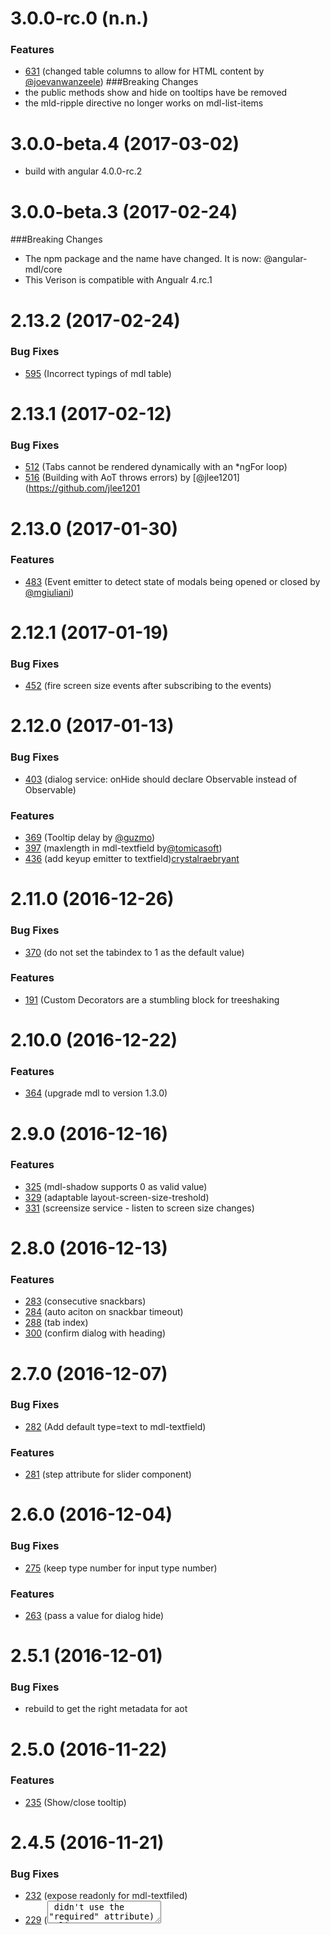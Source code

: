 <a name="3.0.0-rc.0"></a>
# 3.0.0-rc.0 (n.n.)

### Features
* [631](https://github.com/mseemann/angular2-mdl/pull/631) (changed table columns to allow for HTML content by [@joevanwanzeele](https://github.com/joevanwanzeele))
###Breaking Changes
* the public methods show and hide on tooltips have be removed
* the mld-ripple directive no longer works on mdl-list-items

<a name="3.0.0-beta.4"></a>
# 3.0.0-beta.4 (2017-03-02)
* build with angular 4.0.0-rc.2

<a name="3.0.0-beta.3"></a>
# 3.0.0-beta.3 (2017-02-24)

###Breaking Changes
* The npm package and the name have changed. It is now: @angular-mdl/core
* This Verison is compatible with Angualr 4.rc.1

<a name="2.13.2"></a>
# 2.13.2 (2017-02-24)

### Bug Fixes
* [595](https://github.com/mseemann/angular2-mdl/issues/595) (Incorrect typings of mdl table)


<a name="2.13.1"></a>
# 2.13.1 (2017-02-12)

### Bug Fixes
* [512](https://github.com/mseemann/angular2-mdl/issues/512) (Tabs cannot be rendered dynamically with an *ngFor loop)
* [516](https://github.com/mseemann/angular2-mdl/issues/516) (Building with AoT throws errors) by [@jlee1201](https://github.com/jlee1201


<a name="2.13.0"></a>
# 2.13.0 (2017-01-30)

### Features
* [483](https://github.com/mseemann/angular2-mdl/pull/483) (Event emitter to detect state of modals being opened or closed by [@mgiuliani](https://github.com/mgiuliani))

<a name="2.12.1"></a>
# 2.12.1 (2017-01-19)

### Bug Fixes
* [452](https://github.com/mseemann/angular2-mdl/issues/452) (fire screen size events after subscribing to the events)


<a name="2.12.0"></a>
# 2.12.0 (2017-01-13)

### Bug Fixes
* [403](https://github.com/mseemann/angular2-mdl/issues/403) (dialog service: onHide should declare Observable<any> instead of Observable<void>)

### Features
* [369](https://github.com/mseemann/angular2-mdl/issues/369) (Tooltip delay by [@guzmo](https://github.com/guzmo))
* [397](https://github.com/mseemann/angular2-mdl/issues/397) (maxlength in mdl-textfield by[@tomicasoft](https://github.com/tomicasoft))
* [436](https://github.com/mseemann/angular2-mdl/pull/436) (add keyup emitter to textfield)[crystalraebryant](https://github.com/crystalraebryant)

<a name="2.11.0"></a>
# 2.11.0 (2016-12-26)

### Bug Fixes
* [370](https://github.com/mseemann/angular2-mdl/issues/370) (do not set the tabindex to 1 as the default value)

### Features
* [191](https://github.com/mseemann/angular2-mdl/issues/191) (Custom Decorators are a stumbling block for treeshaking


<a name="2.10.0"></a>
# 2.10.0 (2016-12-22)
### Features
* [364](https://github.com/mseemann/angular2-mdl/issues/364) (upgrade mdl to version 1.3.0)


<a name="2.9.0"></a>
# 2.9.0 (2016-12-16)

### Features
* [325](https://github.com/mseemann/angular2-mdl/issues/325) (mdl-shadow supports 0 as valid value)
* [329](https://github.com/mseemann/angular2-mdl/issues/329) (adaptable layout-screen-size-treshold)
* [331](https://github.com/mseemann/angular2-mdl/issues/331) (screensize service - listen to screen size changes)


<a name="2.8.0"></a>
# 2.8.0 (2016-12-13)

### Features
* [283](https://github.com/mseemann/angular2-mdl/issues/283) (consecutive snackbars)
* [284](https://github.com/mseemann/angular2-mdl/issues/284) (auto aciton on snackbar timeout)
* [288](https://github.com/mseemann/angular2-mdl/issues/288) (tab index)
* [300](https://github.com/mseemann/angular2-mdl/issues/300) (confirm dialog with heading)


<a name="2.7.0"></a>
# 2.7.0 (2016-12-07)

### Bug Fixes
* [282](https://github.com/mseemann/angular2-mdl/issues/282) (Add default type=text to mdl-textfield)
### Features
* [281](https://github.com/mseemann/angular2-mdl/issues/281) (step attribute for slider component)


<a name="2.6.0"></a>
# 2.6.0 (2016-12-04)

### Bug Fixes
* [275](https://github.com/mseemann/angular2-mdl/issues/275) (keep type number for input type number)
### Features
* [263](https://github.com/mseemann/angular2-mdl/issues/263) (pass a value for dialog hide)


<a name="2.5.1"></a>
# 2.5.1 (2016-12-01)

### Bug Fixes
- rebuild to get the right metadata for aot



<a name="2.5.0"></a>
# 2.5.0 (2016-11-22)

### Features
* [235](https://github.com/mseemann/angular2-mdl/issues/235) (Show/close tooltip)


<a name="2.4.5"></a>
# 2.4.5 (2016-11-21)

### Bug Fixes
* [232](https://github.com/mseemann/angular2-mdl/issues/232) (expose readonly for mdl-textfiled)
* [229](https://github.com/mseemann/angular2-mdl/issues/229) (<textarea> didn't use the "required" attribute)

<a name="2.4.4"></a>
# 2.4.4 (2016-11-20)

### Bug Fixes
* [2126](https://github.com/mseemann/angular2-mdl/issues/226) (mdl-layout-tab-panel-title is not moarked correctly if active)

<a name="2.4.3"></a>
# 2.4.3 (2016-11-18)

### Bug Fixes
* [216](https://github.com/mseemann/angular2-mdl/issues/216) (AOT fails because of private members)

<a name="2.4.2"></a>
# 2.4.2 (2016-11-17)

### Bug Fixes
* [200](https://github.com/mseemann/angular2-mdl/issues/200) (close menu if another menu will be opened)
* [205](https://github.com/mseemann/angular2-mdl/issues/205) (group nested radios not working)
* [216](https://github.com/mseemann/angular2-mdl/issues/216) (AOT fail for dialogs)

### Features
* [201](https://github.com/mseemann/angular2-mdl/issues/201) (Step in text fields)


<a name="2.4.1"></a>
# 2.4.1 (2016-11-13)

### Features
* [196](https://github.com/mseemann/angular2-mdl/issues/196) (provide open and close events for the layout drawer)


<a name="2.4.0"></a>
# 2.4.0 (2016-11-08)

### Features
* [186](https://github.com/mseemann/angular2-mdl/issues/186) (dialog animations (duration and curve) should be configurable)

<a name="2.3.1"></a>
# 2.3.1 (2016-10-29)

### Bug Fixes
* [175](https://github.com/mseemann/angular2-mdl/issues/175) ( dialog animation broken if animation polyfill is used)


<a name="2.3.0"></a>
# 2.3.0 (2016-10-29)

### Bug Fixes
* [169](https://github.com/mseemann/angular2-mdl/issues/169) (fix docu for snackbar and remove viewRef param from snackbar api)
### Features
* [143](https://github.com/mseemann/angular2-mdl/issues/143) (Dialog that starts animating from a specific element)


<a name="2.2.2"></a>
# 2.2.2 (2016-10-21)

### Bug Fixes
* [165](https://github.com/mseemann/angular2-mdl/issues/165) (Unable to compile AOT)

<a name="2.2.1"></a>
# 2.2.1 (2016-10-17)

### Bug Fixes
* [157](https://github.com/mseemann/angular2-mdl/issues/157) (modal for mld-dialog conflicts with config.isModal)

<a name="2.2.0"></a>
# 2.2.0 (2016-10-16)

### Features
* [148](https://github.com/mseemann/angular2-mdl/issues/148) (dialog width + more config options)


<a name="2.1.0"></a>
# 2.1.0 (2016-10-13)

### Bug Fixes
* Make dialog-outlet workaround possible. (https://github.com/mseemann/angular2-mdl/pull/149)

### Features
* [129](https://github.com/mseemann/angular2-mdl/issues/129) (set only local reference of menu template)

<a name="2.0.1"></a>
# 2.0.1 (2016-10-11)

### Bug Fixes
* [140](https://github.com/mseemann/angular2-mdl/issues/140) (dialog animation behaves different if native or polyfill is used)

<a name="2.0.0"></a>
# 2.0.0 (2016-10-10)

### Bug Fixes
### Features
* [127](https://github.com/mseemann/angular2-mdl/issues/127) (Autocomplete on inputs)
* [109](https://github.com/mseemann/angular2-mdl/issues/109) (AOT is now supported - e.g. the metadata files are generated)
* [121](https://github.com/mseemann/angular2-mdl/issues/121) (avoid editing the copied scss source from mdl)
* [118](https://github.com/mseemann/angular2-mdl/pull/118) (Add animation to mdl-dialogs)
* [113](https://github.com/mseemann/angular2-mdl/pull/113) (Disabled tabs)
* [112](https://github.com/mseemann/angular2-mdl/issues/112) (ViewEncapsulation.None for all components)
* [111](https://github.com/mseemann/angular2-mdl/issues/111) (forRoot module)
* [131](https://github.com/mseemann/angular2-mdl/issues/131) (Dialog design)
* [139](https://github.com/mseemann/angular2-mdl/issues/139) (change return types from Promise to Observable)

### Breaking Changes
* The distribution structure has change:
    - The scss folder is now located at scss and no longer in src/scss.
    - The package is now distributed as umd bundle and esm. The bundle file is `bundle/angular2-mdl.js`. The esm entry point is `components/index.js`
* The module *MdlModule* now works as a root module and makes sure that all providers are loaded into the root injector of the app. You can use *MdlNonRootModule*. But you should be aware that the providers are possibly not singletons. You also can use *MdlNonRootModule.forRoot*. This is the same as *MdlModule*.
* MdlDialogService and MdlSnackbarService have changed:
    - There is no longer a `setDefaultViewContainerRef` method. There are two ways to specify a `ViewContainerRef` where dynamic Components will be attached:
      - use `MdlDialogOutletService` and `setDefaultViewContainerRef`
      - use the `<dialog-outlet></dialog-outlet>` component. This component can be anywhere in your html site. The best place is the last child of the `body` element. (see https://github.com/mseemann/angular2-mdl/wiki/How-to-use-the-MdlDialogService for more information)
    - The possibility to set a `ViewContainerRef` for each dialog or snackbar has been removed.
    - `alert` and `confirm` , `showDialog*` return an `Observable` and no longer a `Promise` (the enum `ConfirmResult` has been removed)
* This version now supports AOT - but you should be aware that AOT seems not to be ready for production. AOT behaves in many cases different then JIT. (see https://github.com/angular/angular/issues/11606)
* The MdlSnachbarService returns now an Observable and no longer a Promise. Just change from `then` to `subscribe`.
      
<a name="1.8.2"></a>
# 1.8.2 (2016-10-06)

### Bug Fixes
* [134](https://github.com/mseemann/angular2-mdl/issues/134) (throw an error if there is no viewcontainerref for the dialogs)


<a name="1.8.1"></a>
# 1.8.1 (2016-09-28)

### Features
* https://github.com/mseemann/angular2-mdl/issues/114 (mouseover event on tab (layout))


<a name="1.8.0"></a>
# 1.8.0 (2016-09-26)

### Bug Fixes
* https://github.com/mseemann/angular2-mdl/issues/104 (Reactive Forms Disabled not handled)
### Features
* https://github.com/mseemann/angular2-mdl/issues/90 (add semver carret to the 2.0.0 angular deps)
* https://github.com/mseemann/angular2-mdl/issues/94 (make angular (core, common, forms) peerDependencies)
* https://github.com/mseemann/angular2-mdl/issues/44 (Add MDL Dialog)
  See the [docu](http://mseemann.io/angular2-mdl/dialogs) for mor information how to use the *MdlDialogService*
* https://github.com/mseemann/angular2-mdl/issues/99 (Missing min/max on textfield)


<a name="1.7.1"></a>
# 1.7.1 (2016-09-16)

### Bug Fixes
* https://github.com/mseemann/angular2-mdl/issues/89 (Layout title not redrawing)

<a name="1.7.0"></a>
# 1.7.0 (2016-09-15)

### Bug Fixes
### Features
* https://github.com/mseemann/angular2-mdl/issues/81 (Make MdlTextFieldComponent::setFocus() public)
* https://github.com/mseemann/angular2-mdl/issues/82 (MediaQueryList is ngZone aware)
* update dependencies to angular 2.0.0 final

<a name="1.6.0"></a>
# 1.6.0 (2016-09-13)

Update to match angular2 RC7

<a name="1.5.2"></a>
# 1.5.2 (2016-09-10)

### Bug Fixes
* https://github.com/mseemann/angular2-mdl/issues/33 (Hamburger Icon misaligned in mdl 1.2.0)


<a name="1.5.1"></a>
# 1.5.1 (2016-09-05)

### Bug Fixes
* https://github.com/mseemann/angular2-mdl/issues/59 (compiler.compileComponentSync has been removed in rc6)

### Features
* https://github.com/mseemann/angular2-mdl/pull/62 (add change events for toggle components; thx to @tb )

<a name="1.5.0"></a>
# 1.5.0 (2016-09-03)

Upgrade to support angular 2 RC6


<a name="1.4.6"></a>
# 1.4.6 (2016-08-31)

### Bug Fixes
* https://github.com/mseemann/angular2-mdl/issues/51 (mdl-textfield and input attributes / events)
* https://github.com/mseemann/angular2-mdl/issues/52 (Radio Buttons and Drop Down)


<a name="1.4.5"></a>
# 1.4.5 (2016-08-30)

### Bug Fixes
* https://github.com/mseemann/angular2-mdl/issues/48 (id handling for input fields with label)
* https://github.com/mseemann/angular2-mdl/issues/49 (Pattern on Text Input invalidating Reactive Forms)
    See https://github.com/mseemann/angular2-mdl/wiki/Mdl-Textfield-and-native-validity-checking for a detailed description.


<a name="1.4.4"></a>
# 1.4.4 (2016-08-28)

### Bug Fixes
* https://github.com/mseemann/angular2-mdl/issues/41 (Build 1.4.3 contains console.log statements)
* https://github.com/mseemann/angular2-mdl/issues/46 (ripple effect not working in ff)
* https://github.com/mseemann/angular2-mdl/issues/47 (Chrome Autofill Not Showing on TextFields)


<a name="1.4.3"></a>
# 1.4.3 (2016-08-25)

### Bug Fixes
* https://github.com/mseemann/angular2-mdl/issues/38

The mdl-button component can now also be used as attributes for button 
elements. This make the mdl-button behave more natively as a regular html button.

Both is valid. But the button element is more natively:

```html
  <button mdl-button mdl-button-type="fab" mdl-ripple>
    <mdl-icon>add</mdl-icon>
  </button>

  <mdl-button mdl-button-type="fab" mdl-ripple>
    <mdl-icon>add</mdl-icon>
  </mdl-button>
```


<a name="1.4.2"></a>
# 1.4.2 (2016-08-23)

### Bug Fixes
* https://github.com/mseemann/angular2-mdl/issues/36


<a name="1.4.1"></a>
# 1.4.1 (2016-08-20)

### Bug Fixes
* https://github.com/mseemann/angular2-mdl/issues/34


<a name="1.4.0"></a>
# 1.4.0 (2016-08-19)

### Features
* Now includes the mdl version 1.2.0 with chips
* Unfortunately there is a bug in this version that misalignes 
the hamburger icon (https://github.com/google/material-design-lite/issues/4673). 
A workaround is to add the followiug scss to your code:

```scss
@media screen and (min-width: 1025px) {
  .mdl-layout__drawer-button {
    line-height: 52px;
  }
}

@media screen and (max-width: 1024px) {
  .mdl-layout__drawer-button {
    line-height: 50px;
  }
}
```

For sure this will be fixed until it is fixed in mdl!


<a name="1.3.1"></a>
# 1.3.1 (2016-08-18)

### Features
* https://github.com/mseemann/angular2-mdl/issues/29
   (select tab porgrammatically, support for rich tab titles)

<a name="1.3.0"></a>
# 1.3.0 (2016-08-17)

### Bug Fixes
* https://github.com/mseemann/angular2-mdl/issues/31

### BREAKING CHANGES
You need to use the new angular2 forms API - e.g. FormsModule.


<a name="1.2.0"></a>
# 1.2.0 (2016-08-07)

### Bug Fixes
* https://github.com/mseemann/angular2-mdl/issues/28

### BREAKING CHANGES
you need to make your app require @angular/forms@0.2.0

<a name="1.1.5"></a>
# 1.1.5 (2016-07-26)

### Bug Fixes
* https://github.com/mseemann/angular2-mdl/issues/27

<a name="1.1.4"></a>
# 1.1.4 (2016-07-25)

### Features
* avoid using window and document  -> be compatible with angular-univeral

### BREAKING CHANGES

<a name="1.1.2"></a>
# 1.1.2 (2016-07-25)

### Features
* intenalize all exteranl templates -> be compatible with angular-univeral

### BREAKING CHANGES



<a name="1.1.1"></a>
# 1.1.1 (2016-07-22)

### Features
* mdl-button attribute disabled is now dynamic

### BREAKING CHANGES



<a name="1.1.0"></a>
# 1.1.0 (2016-07-21)

### Features
* mdl-button attribute mdl-colored behavior changed

### BREAKING CHANGES
* mdl-colored need an explicit value (e.g. wether primary or accent)


<a name="1.0.4"></a>
# 1.0.4 (2016-07-20)

### Features
* mdl-list-item supports mdl-ripple

### BREAKING CHANGES
- none -


<a name="1.0.0-rc1"></a>
# 1.0.0-rc1 (2016-07-12)

* textfield (+floating label)
* multiline textfield
* expandable textfield

### BREAKING CHANGES
* mdl-text-field renamed to mdl-textfield

<a name="1.0.0-alpha.2"></a>
# 1.0.0-alpha.1 (2016-07-10)

### Bug Fixes
- none -

### Features
* Attribute mdl-layout-fixed-drawer for mdl-layout
* Attribute mdl-layout-fixed-header for mdl-layout
* Mode scroll, waterfall for mdl-layout
* Tabs (standalone)
* (fix) Tabs for layouts

### BREAKING CHANGES
- none -

<a name="1.0.0-alpha.1"></a>
# 1.0.0-alpha.1 (2016-07-06)

### Bug Fixes

### Features
* Badges
* Buttons 
* Cards
* Icons
* Loading
* Shadow
* Toggle (Checkbox, Radio, Icon Toggle, Switch)
* Lists
* Slider
* Snackbar
* Table
* Tooltips
* Menu
* Layout (standard)

### BREAKING CHANGES
